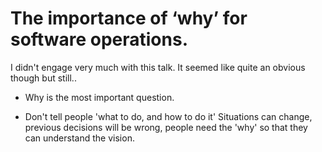 # The importance of ‘why’ for software operations.

I didn't engage very much with this talk. It seemed like quite an obvious though but still.. 

- Why is the most important question. 
 
- Don't tell people 'what to do, and how to do it'
Situations can change, previous decisions will be wrong, people need the 'why' so that they can understand the vision. 